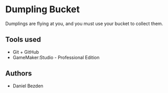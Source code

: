 Dumpling Bucket
===============

Dumplings are flying at you, and you must use your bucket to collect them.

Tools used
----------
* Git + GitHub
* GameMaker:Studio - Professional Edition

Authors
-------
* Daniel Bezden 
